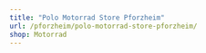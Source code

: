 ```yaml
---
title: "Polo Motorrad Store Pforzheim"
url: /pforzheim/polo-motorrad-store-pforzheim/
shop: Motorrad
---
```

